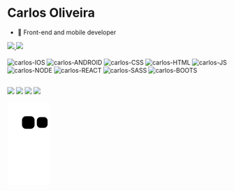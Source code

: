 # Carlos Oliveira

 - 👔 Front-end and mobile developer
 
<div>
	<a href="https://github.com/darkandie" target="_blank">
	<img height="180em" src="https://github-readme-stats.vercel.app/api?username=darkandie&show_icons=true&theme=tokyonight"/>
	<img height="180em" src="https://github-readme-stats.vercel.app/api/top-langs/?username=darkandie&layout=compact&langs_cunt=16$theme=tokyonight"/>
</div>
	
<div style="display: inline-block"> <br>
	<img align="center" alt="carlos-IOS" height ="30" width="40 "src="https://cdn.jsdelivr.net/gh/devicons/devicon/icons/apple/apple-original.svg"/>
	<img align="center" alt="carlos-ANDROID" height ="30" width="40 "src="https://cdn.jsdelivr.net/gh/devicons/devicon/icons/android/android-original.svg"/>
	<img align="center" alt="carlos-CSS" height ="30" width="40 "src="https://cdn.jsdelivr.net/gh/devicons/devicon/icons/css3/css3-original.svg" />
	<img align="center" alt="carlos-HTML" height ="30" width="40 "src="https://cdn.jsdelivr.net/gh/devicons/devicon/icons/html5/html5-original.svg" />
	<img align="center" alt="carlos-JS" height ="30" width="40 "src="https://cdn.jsdelivr.net/gh/devicons/devicon/icons/javascript/javascript-original.svg" />
	<img align="center" alt="carlos-NODE" height ="30" width="40 "src="https://cdn.jsdelivr.net/gh/devicons/devicon/icons/nodejs/nodejs-original.svg" />
	<img align="center" alt="carlos-REACT" height ="30" width="40 "src="https://cdn.jsdelivr.net/gh/devicons/devicon/icons/react/react-original.svg" />
	<img align="center" alt="carlos-SASS" height ="30" width="40 "src="https://cdn.jsdelivr.net/gh/devicons/devicon/icons/sass/sass-original.svg" />
	<img align="center" alt="carlos-BOOTS" height ="30" width="40 "src="https://cdn.jsdelivr.net/gh/devicons/devicon/icons/bootstrap/bootstrap-original.svg" />
</div>
	
##
	
<div>
	<a href="https://www.facebook.com/profile.php?id=100000889752810" target="_blank"><img src="https://img.shields.io/badge/Facebook-1877F2?style=for-the-badge&logo=facebook&logoColor=white" target="_blank"/></a>
	<a href="https://www.instagram.com/carlos.oliverhp/" target="_blank"><img src="https://img.shields.io/badge/Instagram-E4405F?style=for-the-badge&logo=instagram&logoColor=white" target="_blank"/></a>
	<a href="https://api.whatsapp.com/send?phone=5591982214496" target="_blank"><img src="https://img.shields.io/badge/WhatsApp-25D366?style=for-the-badge&logo=whatsapp&logoColor=white" target="_blank"/></a>
	<a href="https://www.linkedin.com/in/carlos-oliveira-dev" target="_blank"><img src="https://img.shields.io/badge/LinkedIn-0077B5?style=for-the-badge&logo=linkedin&logoColor=white" target="_blank"/></a>
</div>

![Snake animation](https://github.com/rafaballerini/rafaballerini/blob/output/github-contribution-grid-snake.svg)

